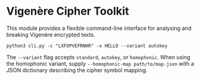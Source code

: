 # Vigenère Cipher Toolkit

This module provides a flexible command-line interface for analysing and breaking Vigenère encrypted texts.

```
python3 cli.py -c "LXFOPVEFRNHR" -x HELLO --variant autokey
```

The `--variant` flag accepts `standard`, `autokey`, or `homophonic`. When using the homophonic variant, supply `--homophonic-map path/to/map.json` with a JSON dictionary describing the cipher symbol mapping.

